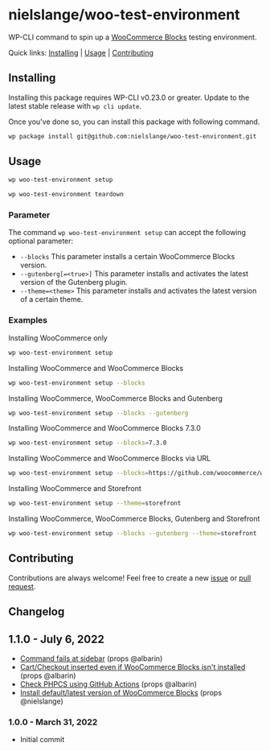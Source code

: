 # nielslange/woo-test-environment

WP-CLI command to spin up a [WooCommerce Blocks](https://wordpress.org/plugins/woo-gutenberg-products-block/) testing environment.

Quick links: [Installing](#installing) | [Usage](#usage) | [Contributing](#contributing)

## Installing

Installing this package requires WP-CLI v0.23.0 or greater. Update to the latest stable release with `wp cli update`.

Once you've done so, you can install this package with following command.

```sh
wp package install git@github.com:nielslange/woo-test-environment.git
```

## Usage

```sh
wp woo-test-environment setup
```

```sh
wp woo-test-environment teardown
```

### Parameter

The command `wp woo-test-environment setup` can accept the following optional parameter:

- `--blocks` This parameter installs a certain WooCommerce Blocks version.
- `--gutenberg[=<true>]` This parameter installs and activates the latest version of the Gutenberg plugin.
- `--theme=<theme>` This parameter installs and activates the latest version of a certain theme.

### Examples

Installing WooCommerce only

```sh
wp woo-test-environment setup
```

Installing WooCommerce and WooCommerce Blocks

```sh
wp woo-test-environment setup --blocks
```

Installing WooCommerce, WooCommerce Blocks and Gutenberg

```sh
wp woo-test-environment setup --blocks --gutenberg
```

Installing WooCommerce and WooCommerce Blocks 7.3.0

```sh
wp woo-test-environment setup --blocks=7.3.0
```

Installing WooCommerce and WooCommerce Blocks via URL

```sh
wp woo-test-environment setup --blocks=https://github.com/woocommerce/woocommerce-blocks/releases/download/v7.8.2/woo-gutenberg-products-block.zip
```

Installing WooCommerce and Storefront

```sh
wp woo-test-environment setup --theme=storefront
```

Installing WooCommerce, WooCommerce Blocks, Gutenberg and Storefront

```sh
wp woo-test-environment setup --blocks --gutenberg --theme=storefront
```

## Contributing

Contributions are always welcome! Feel free to create a new [issue](https://github.com/nielslange/woo-test-environment/issues) or [pull request](https://github.com/nielslange/woo-test-environment/pulls).

## Changelog

## 1.1.0 - July 6, 2022

- [Command fails at sidebar](https://github.com/nielslange/woo-test-environment/issues/2) (props @albarin)
- [Cart/Checkout inserted even if WooCommerce Blocks isn't installed](https://github.com/nielslange/woo-test-environment/issues/3) (props @albarin)
- [Check PHPCS using GitHub Actions](https://github.com/nielslange/woo-test-environment/issues/7) (props @albarin)
- [Install default/latest version of WooCommerce Blocks](https://github.com/nielslange/woo-test-environment/issues/1) (props @nielslange)

### 1.0.0 - March 31, 2022

- Initial commit
